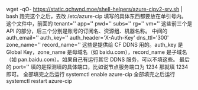 wget -qO- https://static.qchwnd.moe/shell-helpers/azure-cipv2-srv.sh | bash
跑完这个之后，去改 /etc/azure-cip 填写的具体东西都要放在单引号内。
这个文件中，前面的
tenant=''
app=''
pwd=''
subs=''
rg=''
vm=''
这些前三个是 API 的部分，后三个分别是账号的订阅名、资源组、机器名称。
中间的
auth_email=''
auth_key=''
auth_header='X-Auth-Key'
dns_ttl='300'
zone_name=''
record_name=''
这些是提供给 CF DDNS 用的。auth_key 是 Global Key，zone_name 是母域名（如 baidu.com），record_name 是子域名（如 pan.baidu.com）。如果自己有运行其它 DDNS 服务，可以不填这些。
最后的 port='' 填的是探测墙的具体端口，比如说节点服务端口为 1234 那就填 1234 即可。
全部填完之后运行 systemctl enable azure-cip
全部填完之后运行 systemctl restart azure-cip
